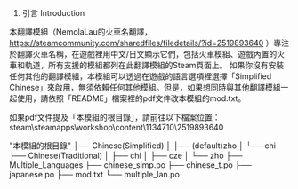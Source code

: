1. 引言 Introduction

本翻譯模組（NemolaLau的火車名翻譯， https://steamcommunity.com/sharedfiles/filedetails/?id=2519893640 ）專注於翻譯火車名稱，在遊戲裡用中文/日文顯示它們，包括火車模組、遊戲內置的火車和軌道，所有支援的模組都列在此翻譯模組的Steam頁面上。
如果你沒有安裝任何其他的翻譯模組，本模組可以透過在遊戲的語言選項裡選擇「Simplified Chinese」來啟用，無須依賴任何其他模組。但是，如果想同時與其他翻譯模組一起使用，請依照「README」檔案裡的pdf文件改本模組的mod.txt。

如果pdf文件提及「本模組的根目錄」，請前往以下檔案位置：
steam\steamapps\workshop\content\1134710\2519893640

"本模組的根目錄"
├── Chinese(Simplified)
│   ├── (default)zho
│   └── chi
├── Chinese(Traditional)
│   ├── chi
│   ├── cze
│   └── zho
├── Multiple_Languages
├── chinese_simp.po
├── chinese_t.po
├── japanese.po
├── mod.txt
└── multiple_lan.po
